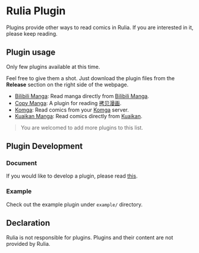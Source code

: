 # Rulia Plugin

Plugins provide other ways to read comics in Rulia. If you are interested in it, please keep reading.

## Plugin usage

Only few plugins available at this time. 

Feel free to give them a shot. Just download the plugin files from the **Release** section on the right side of the webpage.

 - [Bilibili Manga](https://github.com/RuliaReader/plugin.bilibili-manga): Read manga directly from [Bilibili Manga](https://manga.bilibili.com).
 - [Copy Manga](https://github.com/RuliaReader/plugin.CopyManga): A plugin for reading [拷贝漫画](https://www.mangacopy.com/).
 - [Komga](https://github.com/RuliaReader/plugin.komga): Read comics from your [Komga](https://komga.org/) server.
 - [Kuaikan Manga](https://github.com/shiluo34/plugin.kuaikan-manga): Read comics directly from [Kuaikan](https://www.kuaikanmanhua.com/).

> You are welcomed to add more plugins to this list.

## Plugin Development

### Document

If you would like to develop a plugin, please read [this](https://github.com/LancerComet/RuliaReader/wiki/Plugin).

### Example

Check out the example plugin under `example/` directory.

## Declaration

Rulia is not responsible for plugins. Plugins and their content are not provided by Rulia.
